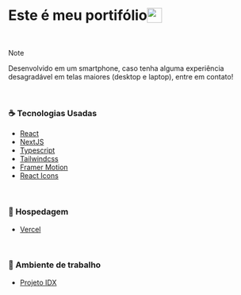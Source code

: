# <div style="display: flex; align-items: center;">Este é meu portifólio <img style="width: 30px; height: 30px;" src="https://encrypted-tbn0.gstatic.com/images?q=tbn:ANd9GcTIE2Lcmdg3cD-7MR9wjwOO81cp7Lisx2b2Ww&s" /></div>

<br>

> [!NOTE]
> Desenvolvido em um smartphone, caso tenha alguma experiência desagradável em telas maiores (desktop e laptop), entre em contato!

<br>

### ☕ Tecnologias Usadas
  * [React](https://react.dev/)<br>
  * [NextJS](https://nextjs.org/)<br>
  * [Typescript](https://www.typescriptlang.org/)<br>
  * [Tailwindcss](https://tailwindcss.com/)<br>
  * [Framer Motion](https://www.framer.com/motion/)<br>
  * [React Icons](https://react-icons.github.io/react-icons/)

<br>

### 🔧 Hospedagem
  * [Vercel](https://vercel.com)

<br>

### 📂 Ambiente de trabalho
  * [Projeto IDX](https://idx.google.com)
